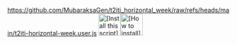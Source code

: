 https://github.com/MubaraksaGen/t2iti_horizontal_week/raw/refs/heads/main/t2iti-horizontal-week.user.js
<a href="https://gm.googlegpt.io"><img height=50 alt="[Install this script]" src="https://github.com/MubaraksaGen/t2iti_horizontal_week/raw/refs/heads/main/t2iti-horizontal-week.user.js"></a><a href="#-installation"><img height=50 alt="[How to install]" title="How to install" src="https://assets.googlegpt.io/images/buttons/greasy-fork/help.svg"></a>
<br>
